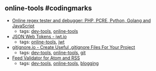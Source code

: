 online-tools #codingmarks 
---
* [Online regex tester and debugger: PHP, PCRE, Python, Golang and JavaScript](https://regex101.com/)
    * tags: [dev-tools](../tags/dev-tools.md), [online-tools](../tags/online-tools.md)
* [JSON Web Tokens - jwt.io](https://jwt.io/)
    * tags: [online-tools](../tags/online-tools.md), [jwt](../tags/jwt.md)
* [gitignore.io - Create Useful .gitignore Files For Your Project](https://www.gitignore.io/)
    * tags: [dev-tools](../tags/dev-tools.md), [online-tools](../tags/online-tools.md), [git](../tags/git.md)
* [Feed Validator for Atom and RSS](http://www.feedvalidator.org/)
    * tags: [dev-tools](../tags/dev-tools.md), [online-tools](../tags/online-tools.md), [blogging](../tags/blogging.md)
